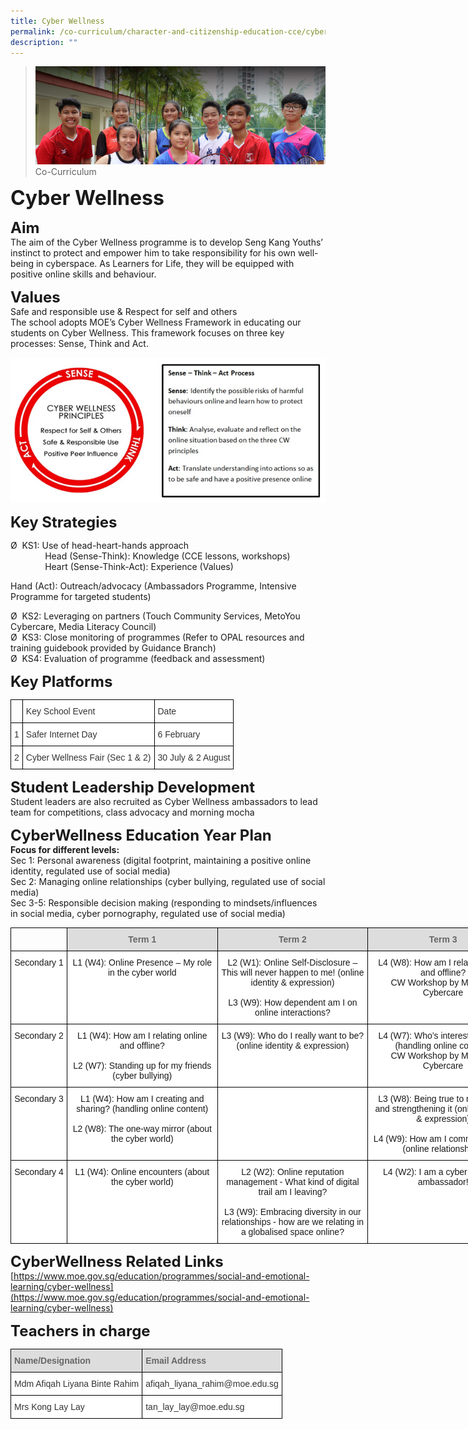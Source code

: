 ```yaml
---
title: Cyber Wellness
permalink: /co-curriculum/character-and-citizenship-education-cce/cyber-wellness
description: ""
---
```

>![](/images/About%20us.jpg)
>Co-Curriculum

**<font size=6>Cyber Wellness
</font>**<br>

**<font size=5>Aim</font>**<br>
The aim of the Cyber Wellness programme is to develop Seng Kang Youths’ instinct to protect and empower him to take responsibility for his own well-being in cyberspace. As Learners for Life, they will be equipped with positive online skills and behaviour.

**<font size=5>Values</font>**<br>
Safe and responsible use & Respect for self and others  
The school adopts MOE’s Cyber Wellness Framework in educating our students on Cyber Wellness. This framework focuses on three key processes: Sense, Think and Act.

![](/images/CCE/Cyberwellness.png)

**<font size=5>Key Strategies</font>**<br>


Ø  KS1: Use of head-heart-hands approach<br>
              Head (Sense-Think): Knowledge (CCE lessons, workshops)<br>
              Heart (Sense-Think-Act): Experience (Values)

Hand (Act): Outreach/advocacy (Ambassadors Programme, Intensive Programme for targeted students)

Ø  KS2: Leveraging on partners (Touch Community Services, MetoYou Cybercare, Media Literacy Council)<br>
Ø  KS3: Close monitoring of programmes (Refer to OPAL resources and training guidebook provided by Guidance Branch) <br>
Ø  KS4: Evaluation of programme (feedback and assessment)<br>


**<font size=5>Key Platforms</font>**<br>
<table style="border-collapse:collapse;border-spacing:0" class="tg"><thead><tr><th style="border-color:black;border-style:solid;border-width:1px;font-family:Arial, sans-serif;font-size:14px;font-weight:normal;overflow:hidden;padding:10px 5px;text-align:left;vertical-align:top;word-break:normal"></th><th style="background-color:#FFF;border-color:black;border-style:solid;border-width:1px;color:#333;font-family:Arial, sans-serif;font-size:14px;font-weight:normal;overflow:hidden;padding:10px 5px;text-align:left;vertical-align:middle;word-break:normal">Key School Event</th><th style="background-color:#FFF;border-color:black;border-style:solid;border-width:1px;color:#333;font-family:Arial, sans-serif;font-size:14px;font-weight:normal;overflow:hidden;padding:10px 5px;text-align:left;vertical-align:middle;word-break:normal">Date</th></tr></thead><tbody><tr><td style="background-color:#FFF;border-color:black;border-style:solid;border-width:1px;color:#333;font-family:Arial, sans-serif;font-size:14px;overflow:hidden;padding:10px 5px;text-align:center;vertical-align:middle;word-break:normal">1</td><td style="background-color:#FFF;border-color:black;border-style:solid;border-width:1px;color:#333;font-family:Arial, sans-serif;font-size:14px;overflow:hidden;padding:10px 5px;text-align:left;vertical-align:middle;word-break:normal">Safer Internet Day</td><td style="background-color:#FFF;border-color:black;border-style:solid;border-width:1px;color:#333;font-family:Arial, sans-serif;font-size:14px;overflow:hidden;padding:10px 5px;text-align:left;vertical-align:middle;word-break:normal">6 February</td></tr><tr><td style="background-color:#FFF;border-color:black;border-style:solid;border-width:1px;color:#333;font-family:Arial, sans-serif;font-size:14px;overflow:hidden;padding:10px 5px;text-align:center;vertical-align:middle;word-break:normal">2</td><td style="background-color:#FFF;border-color:black;border-style:solid;border-width:1px;color:#333;font-family:Arial, sans-serif;font-size:14px;overflow:hidden;padding:10px 5px;text-align:left;vertical-align:middle;word-break:normal">Cyber Wellness Fair (Sec 1 &amp; 2)</td><td style="background-color:#FFF;border-color:black;border-style:solid;border-width:1px;color:#333;font-family:Arial, sans-serif;font-size:14px;overflow:hidden;padding:10px 5px;text-align:left;vertical-align:middle;word-break:normal">30 July &amp; 2 August</td></tr></tbody></table>


**<font size=5>Student Leadership Development</font>**<br>
Student leaders are also recruited as Cyber Wellness ambassadors to lead team for competitions, class advocacy and morning mocha

**<font size=5>CyberWellness Education Year Plan</font>**<br>
**Focus for different levels:**<br>
Sec 1: Personal awareness (digital footprint, maintaining a positive online identity, regulated use of social media)<br>
Sec 2: Managing online relationships (cyber bullying, regulated use of social media)<br>
Sec 3-5: Responsible decision making (responding to mindsets/influences in social media, cyber pornography, regulated use of social media)

<table style="border-collapse:collapse;border-spacing:0;table-layout: fixed; width: 813px" class="tg"><colgroup><col style="width: 90px"><col style="width: 241px"><col style="width: 241px"><col style="width: 241px"></colgroup><thead><tr><th style="border-color:black;border-style:solid;border-width:1px;font-family:Arial, sans-serif;font-size:14px;font-weight:normal;overflow:hidden;padding:10px 5px;text-align:left;vertical-align:top;word-break:normal"></th><th style="background-color:#DDD;border-color:black;border-style:solid;border-width:1px;color:#666;font-family:Arial, sans-serif;font-size:14px;font-weight:bold;overflow:hidden;padding:10px 5px;text-align:center;vertical-align:middle;word-break:normal"><span style="color:#666;background-color:#DDD">Term 1</span></th><th style="background-color:#DDD;border-color:black;border-style:solid;border-width:1px;color:#666;font-family:Arial, sans-serif;font-size:14px;font-weight:bold;overflow:hidden;padding:10px 5px;text-align:center;vertical-align:middle;word-break:normal"><span style="color:#666;background-color:#DDD">Term 2</span></th><th style="background-color:#DDD;border-color:black;border-style:solid;border-width:1px;color:#666;font-family:Arial, sans-serif;font-size:14px;font-weight:bold;overflow:hidden;padding:10px 5px;text-align:center;vertical-align:middle;word-break:normal"><span style="color:#666;background-color:#DDD">Term 3</span></th></tr></thead><tbody><tr><td style="background-color:#FFF;border-color:black;border-style:solid;border-width:1px;font-family:Arial, sans-serif;font-size:14px;overflow:hidden;padding:10px 5px;text-align:center;vertical-align:top;word-break:normal">Secondary 1</td><td style="background-color:#FFF;border-color:black;border-style:solid;border-width:1px;font-family:Arial, sans-serif;font-size:14px;overflow:hidden;padding:10px 5px;text-align:center;vertical-align:top;word-break:normal">L1 (W4): Online Presence – My role in the cyber world</td><td style="background-color:#FFF;border-color:black;border-style:solid;border-width:1px;font-family:Arial, sans-serif;font-size:14px;overflow:hidden;padding:10px 5px;text-align:center;vertical-align:top;word-break:normal">L2 (W1): Online Self-Disclosure – This will never happen to me! (online identity &amp; expression)<br><br>L3 (W9): How dependent am I on online interactions?</td><td style="background-color:#FFF;border-color:black;border-style:solid;border-width:1px;font-family:Arial, sans-serif;font-size:14px;overflow:hidden;padding:10px 5px;text-align:center;vertical-align:top;word-break:normal">L4 (W8): How am I relating online and offline?<br>CW Workshop by MetoYou Cybercare</td></tr><tr><td style="background-color:#FFF;border-color:black;border-style:solid;border-width:1px;font-family:Arial, sans-serif;font-size:14px;overflow:hidden;padding:10px 5px;text-align:center;vertical-align:top;word-break:normal">Secondary 2</td><td style="background-color:#FFF;border-color:black;border-style:solid;border-width:1px;font-family:Arial, sans-serif;font-size:14px;overflow:hidden;padding:10px 5px;text-align:center;vertical-align:top;word-break:normal">L1 (W4): How am I relating online and offline?<br><br>L2 (W7): Standing up for my friends (cyber bullying)</td><td style="background-color:#FFF;border-color:black;border-style:solid;border-width:1px;font-family:Arial, sans-serif;font-size:14px;overflow:hidden;padding:10px 5px;text-align:center;vertical-align:top;word-break:normal">L3 (W9): Who do I really want to be? (online identity &amp; expression)</td><td style="background-color:#FFF;border-color:black;border-style:solid;border-width:1px;font-family:Arial, sans-serif;font-size:14px;overflow:hidden;padding:10px 5px;text-align:center;vertical-align:top;word-break:normal">L4 (W7): Who’s interested in me? (handling online content)<br>CW Workshop by MetoYou Cybercare</td></tr><tr><td style="background-color:#FFF;border-color:black;border-style:solid;border-width:1px;font-family:Arial, sans-serif;font-size:14px;overflow:hidden;padding:10px 5px;text-align:center;vertical-align:top;word-break:normal">Secondary 3</td><td style="background-color:#FFF;border-color:black;border-style:solid;border-width:1px;font-family:Arial, sans-serif;font-size:14px;overflow:hidden;padding:10px 5px;text-align:center;vertical-align:top;word-break:normal">L1 (W4): How am I creating and sharing? (handling online content)<br><br>L2 (W8): The one-way mirror (about the cyber world)</td><td style="background-color:#FFF;border-color:black;border-style:solid;border-width:1px;font-family:Arial, sans-serif;font-size:14px;overflow:hidden;padding:10px 5px;text-align:center;vertical-align:top;word-break:normal"></td><td style="background-color:#FFF;border-color:black;border-style:solid;border-width:1px;font-family:Arial, sans-serif;font-size:14px;overflow:hidden;padding:10px 5px;text-align:center;vertical-align:top;word-break:normal">L3 (W8): Being true to my identity and strengthening it (online identity &amp; expression)<br><br>L4 (W9): How am I communicating? (online relationships)</td></tr><tr><td style="background-color:#FFF;border-color:black;border-style:solid;border-width:1px;font-family:Arial, sans-serif;font-size:14px;overflow:hidden;padding:10px 5px;text-align:center;vertical-align:top;word-break:normal">Secondary 4</td><td style="background-color:#FFF;border-color:black;border-style:solid;border-width:1px;font-family:Arial, sans-serif;font-size:14px;overflow:hidden;padding:10px 5px;text-align:center;vertical-align:top;word-break:normal">L1 (W4): Online encounters (about the cyber world)</td><td style="background-color:#FFF;border-color:black;border-style:solid;border-width:1px;font-family:Arial, sans-serif;font-size:14px;overflow:hidden;padding:10px 5px;text-align:center;vertical-align:top;word-break:normal">L2 (W2): Online reputation management - What kind of digital trail am I leaving?<br><br>L3 (W9): Embracing diversity in our relationships - how are we relating in a globalised space online?</td><td style="background-color:#FFF;border-color:black;border-style:solid;border-width:1px;font-family:Arial, sans-serif;font-size:14px;overflow:hidden;padding:10px 5px;text-align:center;vertical-align:top;word-break:normal">L4 (W2): I am a cyber wellness ambassador!</td></tr></tbody></table>


**<font size=5>CyberWellness Related Links</font>**<br>
[https://www.moe.gov.sg/education/programmes/social-and-emotional-learning/cyber-wellness](https://www.moe.gov.sg/education/programmes/social-and-emotional-learning/cyber-wellness)

**<font size=5>Teachers in charge</font>**<br>
<table style="border-collapse:collapse;border-spacing:0" class="tg"><thead><tr><th style="background-color:#DDD;border-color:black;border-style:solid;border-width:1px;color:#666;font-family:Arial, sans-serif;font-size:14px;font-weight:bold;overflow:hidden;padding:10px 5px;text-align:left;vertical-align:middle;word-break:normal"><span style="color:#666;background-color:#DDD">Name/Designation</span></th><th style="background-color:#DDD;border-color:black;border-style:solid;border-width:1px;color:#666;font-family:Arial, sans-serif;font-size:14px;font-weight:bold;overflow:hidden;padding:10px 5px;text-align:left;vertical-align:middle;word-break:normal"><span style="color:#666;background-color:#DDD">Email Address</span></th></tr></thead><tbody><tr><td style="background-color:#FFF;border-color:black;border-style:solid;border-width:1px;color:#333;font-family:Arial, sans-serif;font-size:14px;overflow:hidden;padding:10px 5px;text-align:left;vertical-align:middle;word-break:normal">Mdm Afiqah Liyana Binte Rahim</td><td style="background-color:#FFF;border-color:black;border-style:solid;border-width:1px;color:#333;font-family:Arial, sans-serif;font-size:14px;overflow:hidden;padding:10px 5px;text-align:left;vertical-align:middle;word-break:normal">afiqah_liyana_rahim@moe.edu.sg</td></tr><tr><td style="background-color:#FFF;border-color:black;border-style:solid;border-width:1px;color:#333;font-family:Arial, sans-serif;font-size:14px;overflow:hidden;padding:10px 5px;text-align:left;vertical-align:middle;word-break:normal">Mrs Kong Lay Lay</td><td style="background-color:#FFF;border-color:black;border-style:solid;border-width:1px;color:#333;font-family:Arial, sans-serif;font-size:14px;overflow:hidden;padding:10px 5px;text-align:left;vertical-align:middle;word-break:normal">tan_lay_lay@moe.edu.sg</td></tr></tbody></table>
